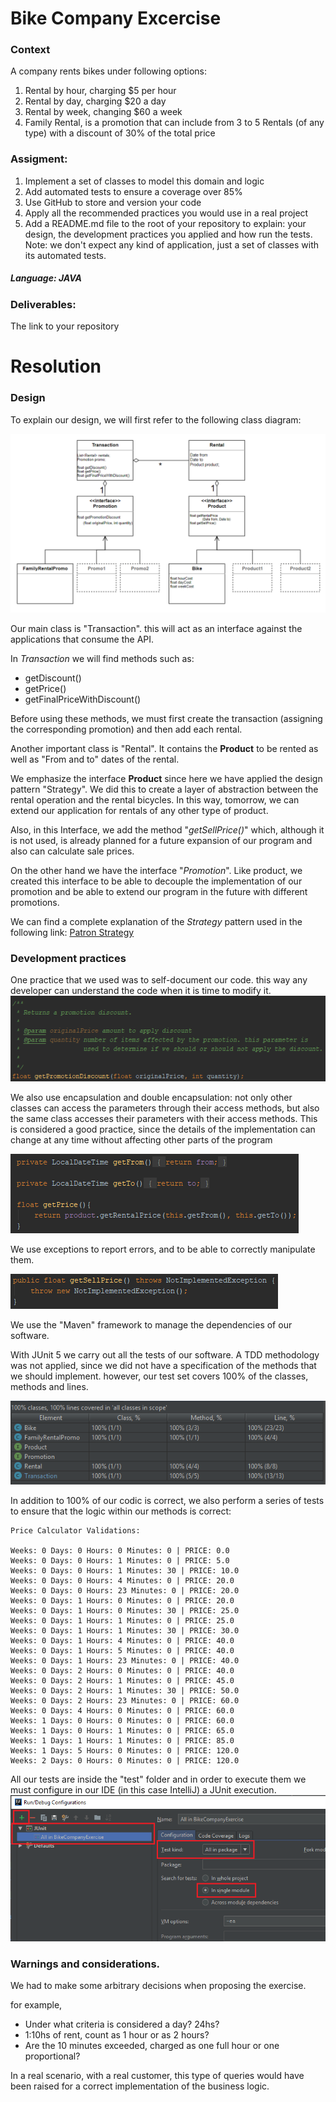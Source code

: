 # Bike Company Excercise
### Context
A company rents bikes under following options:
1. Rental by hour, charging $5 per hour
2. Rental by day, charging $20 a day
3. Rental by week, changing $60 a week
4. Family Rental, is a promotion that can include from 3 to 5 Rentals (of any type) with a discount
of 30% of the total price
### Assigment:
1. Implement a set of classes to model this domain and logic
2. Add automated tests to ensure a coverage over 85%
3. Use GitHub to store and version your code
4. Apply all the recommended practices you would use in a real project
5. Add a README.md file to the root of your repository to explain: your design, the development 
practices you applied and how run the tests.
Note: we don't expect any kind of application, just a set of classes with its automated tests.

##### Language: JAVA

### Deliverables:
The link to your repository

# Resolution

### Design
To explain our design, we will first refer to the following class diagram:

![Class Diagram](extras/ClassDiagram.ong.png)

Our main class is "Transaction". this will act as an interface against the applications that consume the API.
 
In *Transaction* we will find methods such as:
- getDiscount()
- getPrice()
- getFinalPriceWithDiscount()

Before using these methods, we must first create the transaction 
(assigning the corresponding promotion) and then add each rental.

Another important class is "Rental". It contains the **Product** to be rented as well as "From and to" dates of the rental.

We emphasize the interface **Product** since here we have applied the design pattern "Strategy". We did this to create a layer of abstraction between the rental operation and the rental bicycles. In this way, tomorrow, we can extend our application for rentals of any other type of product.

Also, in this Interface, we add the method "*getSellPrice()*" which, although it is not used, is already planned for a future expansion of our program and also can calculate sale prices.

On the other hand we have the interface "*Promotion*". Like product, we created this interface to be able to decouple the implementation of our promotion and be able to extend our program in the future with different promotions.

We can find a complete explanation of the *Strategy* pattern used in the following link: [Patron Strategy](https://sourcemaking.com/design_patterns/strategy)

### Development practices

One practice that we used was to self-document our code. this way any developer can understand the code when it is time to modify it.
![selfdocumented](extras/selfdocumented.png)


We also use encapsulation and double encapsulation: not only other classes can access the parameters through their access methods, but also the same class accesses their parameters with their access methods.
This is considered a good practice, since the details of the implementation can change at any time without affecting other parts of the program

![encapsulation](extras/encapsulation.png)

We use exceptions to report errors, and to be able to correctly manipulate them.

![exceptions](extras/exceptions.png)


We use the "Maven" framework to manage the dependencies of our software.

With JUnit 5 we carry out all the tests of our software.
A TDD methodology was not applied, since we did not have a specification of the methods that we should implement. however, our test set covers 100% of the classes, methods and lines.

![tests](extras/tests.png)

In addition to 100% of our codic is correct, we also perform a series of tests to ensure that the logic within our methods is correct:
```
Price Calculator Validations:

Weeks: 0 Days: 0 Hours: 0 Minutes: 0 | PRICE: 0.0
Weeks: 0 Days: 0 Hours: 1 Minutes: 0 | PRICE: 5.0
Weeks: 0 Days: 0 Hours: 1 Minutes: 30 | PRICE: 10.0
Weeks: 0 Days: 0 Hours: 4 Minutes: 0 | PRICE: 20.0
Weeks: 0 Days: 0 Hours: 23 Minutes: 0 | PRICE: 20.0
Weeks: 0 Days: 1 Hours: 0 Minutes: 0 | PRICE: 20.0
Weeks: 0 Days: 1 Hours: 0 Minutes: 30 | PRICE: 25.0
Weeks: 0 Days: 1 Hours: 1 Minutes: 0 | PRICE: 25.0
Weeks: 0 Days: 1 Hours: 1 Minutes: 30 | PRICE: 30.0
Weeks: 0 Days: 1 Hours: 4 Minutes: 0 | PRICE: 40.0
Weeks: 0 Days: 1 Hours: 5 Minutes: 0 | PRICE: 40.0
Weeks: 0 Days: 1 Hours: 23 Minutes: 0 | PRICE: 40.0
Weeks: 0 Days: 2 Hours: 0 Minutes: 0 | PRICE: 40.0
Weeks: 0 Days: 2 Hours: 1 Minutes: 0 | PRICE: 45.0
Weeks: 0 Days: 2 Hours: 1 Minutes: 30 | PRICE: 50.0
Weeks: 0 Days: 2 Hours: 23 Minutes: 0 | PRICE: 60.0
Weeks: 0 Days: 4 Hours: 0 Minutes: 0 | PRICE: 60.0
Weeks: 1 Days: 0 Hours: 0 Minutes: 0 | PRICE: 60.0
Weeks: 1 Days: 0 Hours: 1 Minutes: 0 | PRICE: 65.0
Weeks: 1 Days: 1 Hours: 1 Minutes: 0 | PRICE: 85.0
Weeks: 1 Days: 5 Hours: 0 Minutes: 0 | PRICE: 120.0
Weeks: 2 Days: 0 Hours: 0 Minutes: 0 | PRICE: 120.0
```

All our tests are inside the "test" folder and in order to execute them we must configure in our IDE (in this case IntelliJ) a JUnit execution.
![runtests](extras/runtests.png)

### Warnings and considerations. 
We had to make some arbitrary decisions when proposing the exercise.
    
for example,

- Under what criteria is considered a day? 24hs?
- 1:10hs of rent, count as 1 hour or as 2 hours?
- Are the 10 minutes exceeded, charged as one full hour or one proportional?
    
In a real scenario, with a real customer, this type of queries would have been raised for a correct implementation of the business logic.

